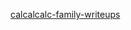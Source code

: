 [calcalcalc-family-writeups](https://github.com/zsxsoft/my-ctf-challenges/tree/master/calcalcalc-family)
